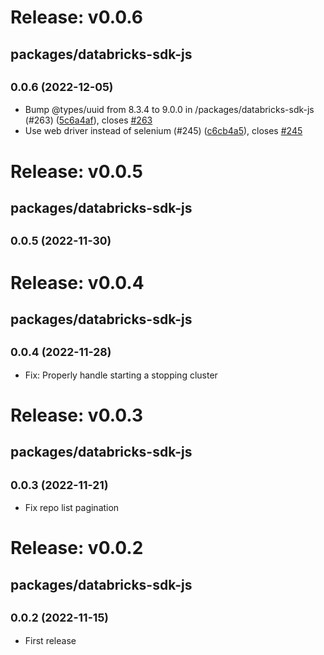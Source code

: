# Release: v0.0.6

## packages/databricks-sdk-js

## <small>0.0.6 (2022-12-05)</small>

-   Bump @types/uuid from 8.3.4 to 9.0.0 in /packages/databricks-sdk-js (#263) ([5c6a4af](https://github.com/databricks/databricks-vscode/commit/5c6a4af)), closes [#263](https://github.com/databricks/databricks-vscode/issues/263)
-   Use web driver instead of selenium (#245) ([c6cb4a5](https://github.com/databricks/databricks-vscode/commit/c6cb4a5)), closes [#245](https://github.com/databricks/databricks-vscode/issues/245)

# Release: v0.0.5

## packages/databricks-sdk-js

## <small>0.0.5 (2022-11-30)</small>

# Release: v0.0.4

## packages/databricks-sdk-js

## <small>0.0.4 (2022-11-28)</small>

-   Fix: Properly handle starting a stopping cluster

# Release: v0.0.3

## packages/databricks-sdk-js

## <small>0.0.3 (2022-11-21)</small>

-   Fix repo list pagination

# Release: v0.0.2

## packages/databricks-sdk-js

## <small>0.0.2 (2022-11-15)</small>

-   First release
